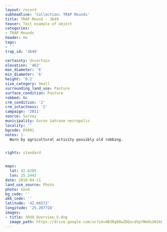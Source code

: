 ```yaml
---
layout: record
subheadline: 'Collection: TRAP Mounds'
title: TRAP Mound - 3649
teaser: Test example of object
categories:
- TRAP Mounds
header: no
tags:
- ''
trap_id: '3649'

certainty: Uncertain
elevation: '462'
max_diameter: '6'
min_diameter: '6'
height: '0.2'
size_category: Small
surrounding_land_use: Pasture
surface_condition: Pasture
robbed: No
crm_condition: '2'
crm_intactness: '2'
campaign: '2011'
source: Survey
municipality: Gorno Sahrane necropolis
locality: ''
bgcode: DS001
notes: |-
  Worn by agricultural activity possibly old robbing.


rights: standard


maps:
  lat: 42.6285
  lon: 25.2442
date: 2018-04-11
land_use_source: Photo
photo: Good
bg_code: ''
akb_code: ''
latitude: '42.66572'
longitude: '25.207728'
images:
- title: 3649_Overview_S.dng
  image_path: https://drive.google.com/uc?id=0B3Rg88wZDQscdVpYNUdsU01kLTg
---
```

